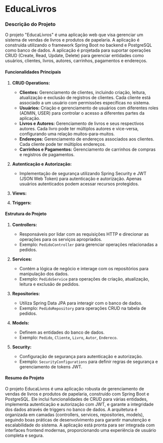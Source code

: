 # EducaLivros
### Descrição do Projeto

O projeto "EducaLivros" é uma aplicação web que visa gerenciar um sistema de vendas de livros e produtos de papelaria. A aplicação é construída utilizando o framework Spring Boot no backend e PostgreSQL como banco de dados. A aplicação é projetada para suportar operações CRUD (Create, Read, Update, Delete) para gerenciar entidades como usuários, clientes, livros, autores, carrinhos, pagamentos e endereços.

#### Funcionalidades Principais

1. **CRUD Operations:**
   - **Clientes:** Gerenciamento de clientes, incluindo criação, leitura, atualização e exclusão de registros de clientes. Cada cliente está associado a um usuário com permissões específicas no sistema.
   - **Usuários:** Criação e gerenciamento de usuários com diferentes roles (ADMIN, USER) para controlar o acesso a diferentes partes da aplicação.
   - **Livros e Autores:** Gerenciamento de livros e seus respectivos autores. Cada livro pode ter múltiplos autores e vice-versa, configurando uma relação muitos-para-muitos.
   - **Endereços:** Gerenciamento de endereços associados aos clientes. Cada cliente pode ter múltiplos endereços.
   - **Carrinhos e Pagamentos:** Gerenciamento de carrinhos de compras e registros de pagamentos.

2. **Autenticação e Autorização:**
   - Implementação de segurança utilizando Spring Security e JWT (JSON Web Token) para autenticação e autorização. Apenas usuários autenticados podem acessar recursos protegidos.

3. **Views:**
   

4. **Triggers:**
  

#### Estrutura do Projeto

1. **Controllers:**
   - Responsáveis por lidar com as requisições HTTP e direcionar as operações para os serviços apropriados.
   - Exemplo: `PedidoController` para gerenciar operações relacionadas a pedidos.

2. **Services:**
   - Contém a lógica de negócio e interage com os repositórios para manipulação dos dados.
   - Exemplo: `PedidoService` para operações de criação, atualização, leitura e exclusão de pedidos.

3. **Repositories:**
   - Utiliza Spring Data JPA para interagir com o banco de dados.
   - Exemplo: `PedidoRepository` para operações CRUD na tabela de pedidos.

4. **Models:**
   - Definem as entidades do banco de dados.
   - Exemplo: `Pedido`, `Cliente`, `Livro`, `Autor`, `Endereco`.

5. **Security:**
   - Configuração de segurança para autenticação e autorização.
   - Exemplo: `SecurityConfigurations` para definir regras de segurança e gerenciamento de tokens JWT.

#### Resumo do Projeto

O projeto EducaLivros é uma aplicação robusta de gerenciamento de vendas de livros e produtos de papelaria, construído com Spring Boot e PostgreSQL. Ele inclui funcionalidades de CRUD para várias entidades, implementa autenticação e autorização com JWT, e garante a integridade dos dados através de triggers no banco de dados. A arquitetura é organizada em camadas (controllers, services, repositories, models), seguindo boas práticas de desenvolvimento para garantir manutenção e escalabilidade do sistema. A aplicação está pronta para ser integrada com interfaces frontend modernas, proporcionando uma experiência de usuário completa e segura.
